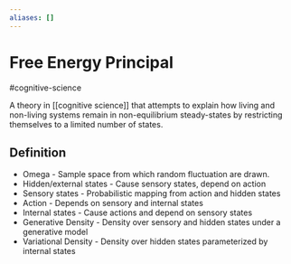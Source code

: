 ```yaml
---
aliases: []
---
```

# Free Energy Principal
#cognitive-science 

 A theory in [[cognitive science]] that attempts to explain how living and non-living systems remain in non-equilibrium steady-states by restricting themselves to a limited number of states.

## Definition

- Omega - Sample space from which random fluctuation are drawn.
- Hidden/external states - Cause sensory states, depend on action
- Sensory states - Probabilistic mapping from action and hidden states
- Action - Depends on sensory and internal states 
- Internal states - Cause actions and depend on sensory states
- Generative Density - Density over sensory and hidden states under a generative model
- Variational Density - Density over hidden states parameterized by internal states